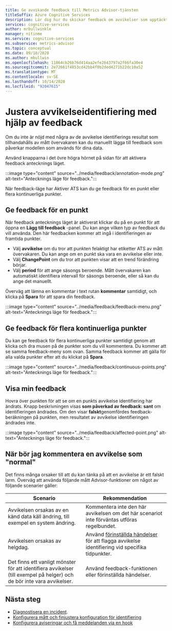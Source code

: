 ```yaml
---
title: Ge avvikande feedback till Metrics Advisor-tjänsten
titleSuffix: Azure Cognitive Services
description: Lär dig hur du skickar feedback om avvikelser som upptäckts av din Metric Advisor-instans och justera resultaten.
services: cognitive-services
author: mrbullwinkle
manager: nitinme
ms.service: cognitive-services
ms.subservice: metrics-advisor
ms.topic: conceptual
ms.date: 09/10/2020
ms.author: mbullwin
ms.openlocfilehash: 11864cb26b76d414aa2efe2643797a2f66fa30e4
ms.sourcegitcommit: 2e72661f4853cd42bb4f0b2ded4271b22dc10a52
ms.translationtype: MT
ms.contentlocale: sv-SE
ms.lasthandoff: 10/14/2020
ms.locfileid: "92047615"
---
```

# <a name="adjust-anomaly-detection-using-feedback"></a>Justera avvikelseidentifiering med hjälp av feedback

Om du inte är nöjd med några av de avvikelse identifierings resultat som tillhandahålls av mått övervakaren kan du manuellt lägga till feedback som påverkar modellen som används för dina data. 

Använd knapparna i det övre högra hörnet på sidan för att aktivera feedback antecknings läget.

:::image type="content" source="../media/feedback/annotation-mode.png" alt-text="Antecknings läge för feedback.":::

När feedback-läge har Aktiver ATS kan du ge feedback för en punkt eller flera kontinuerliga punkter.

## <a name="give-feedback-for-one-point"></a>Ge feedback för en punkt 

När feedback antecknings läget är aktiverat klickar du på en punkt för att öppna en **Lägg till feedback** -panel. Du kan ange vilken typ av feedback du vill använda. Den här feedbacken kommer att ingå i identifieringen av framtida punkter.  

* Välj **avvikelse** om du tror att punkten felaktigt har etiketter ATS av mått övervakaren. Du kan ange om en punkt ska vara en avvikelse eller inte. 
* Välj **ChangePoint** om du tror att punkten visar att en trend förändring börjar.
* Välj **period** för att ange säsongs beroende. Mått övervakaren kan automatiskt identifiera intervall för säsongs beroende, eller så kan du ange det manuellt. 

Överväg att lämna en kommentar i text rutan **kommentar** samtidigt, och klicka på **Spara** för att spara din feedback.

:::image type="content" source="../media/feedback/feedback-menu.png" alt-text="Antecknings läge för feedback.":::

## <a name="give-feedback-for-multiple-continuous-points"></a>Ge feedback för flera kontinuerliga punkter

Du kan ge feedback för flera kontinuerliga punkter samtidigt genom att klicka och dra musen på de punkter som du vill kommentera. Du kommer att se samma feedback-meny som ovan. Samma feedback kommer att gälla för alla valda punkter efter att du klickat på **Spara**.

:::image type="content" source="../media/feedback/continuous-points.png" alt-text="Antecknings läge för feedback.":::

## <a name="how-to-view-my-feedback"></a>Visa min feedback

Hovra över punkten för att se om en punkts avvikelse identifiering har ändrats. Knapp beskrivningen visas **som påverkad av feedback: sant** om identifieringen ändrades. Om den visar **falskt**genomfördes feedback-beräkningen på punkten, men resultatet av avvikelse identifieringen ändrades inte.

:::image type="content" source="../media/feedback/affected-point.png" alt-text="Antecknings läge för feedback.":::

## <a name="when-should-i-annotate-an-anomaly-as-normal"></a>När bör jag kommentera en avvikelse som "normal"

Det finns många orsaker till att du kan tänka på att en avvikelse är ett falskt larm. Överväg att använda följande mått Advisor-funktioner om något av följande scenarier gäller:


|Scenario  |Rekommendation |
|---------|---------|
|Avvikelsen orsakas av en känd data käll ändring, till exempel en system ändring.     | Kommentera inte den här avvikelsen om det här scenariot inte förväntas utföras regelbundet.        |
|Avvikelsen orsakas av helgdag.     | Använd [förinställda händelser](configure-metrics.md#preset-events) för att flagga avvikelse identifiering vid specifika tidpunkter.       |
|Det finns ett vanligt mönster för att identifiera avvikelser (till exempel på helger) och de bör inte vara avvikelser.      |Använd feedback-funktionen eller förinställda händelser.        |

## <a name="next-steps"></a>Nästa steg
- [Diagnostisera en incident](diagnose-incident.md).
- [Konfigurera mått och finjustera konfiguration för identifiering](configure-metrics.md)
- [Konfigurera aviseringar och få meddelanden via en hook](../how-tos/alerts.md)